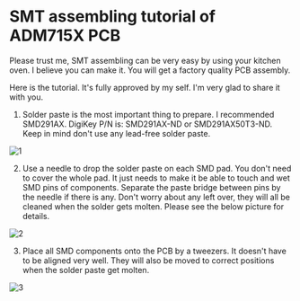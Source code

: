 # SMT assembling tutorial of ADM715X PCB

Please trust me, SMT assembling can be very easy by using your kitchen oven. I believe you can make it. You will get a factory quality PCB assembly.

Here is the tutorial. It's fully approved by my self. I'm very glad to share it with you.

1. Solder paste is the most important thing to prepare. I recommended SMD291AX. 
   DigiKey P/N is: SMD291AX-ND or SMD291AX50T3-ND. Keep in mind don't use any lead-free solder paste.

![1](https://github.com/iancanada/DocumentDownload/blob/master/PowerSupply/ADM715X/SMDtutorialPictures/SMDtutorial1.jpg)

2. Use a needle to drop the solder paste on each SMD pad. 
You don't need to cover the whole pad. It just needs to make it be able to touch and wet SMD pins of components. Separate the paste bridge between pins  by the needle if there is any. Don't worry about any left over, they will all be cleaned when the solder gets molten.  Please see the below picture for details.

![2](https://github.com/iancanada/DocumentDownload/blob/master/PowerSupply/ADM715X/SMDtutorialPictures/SMDtutorial2.jpg)

3. Place all SMD components onto the PCB by a tweezers. It doesn't have to be aligned very well. They will also be moved to correct positions when the solder paste get molten. 

![3](https://github.com/iancanada/DocumentDownload/blob/master/PowerSupply/ADM715X/SMDtutorialPictures/SMDtutorial3.jpg)


